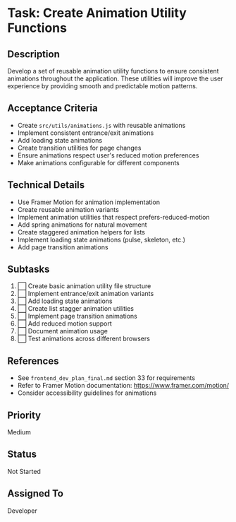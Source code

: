 # Task: Create Animation Utility Functions

## Description
Develop a set of reusable animation utility functions to ensure consistent animations throughout the application. These utilities will improve the user experience by providing smooth and predictable motion patterns.

## Acceptance Criteria
- Create `src/utils/animations.js` with reusable animations
- Implement consistent entrance/exit animations
- Add loading state animations
- Create transition utilities for page changes
- Ensure animations respect user's reduced motion preferences
- Make animations configurable for different components

## Technical Details
- Use Framer Motion for animation implementation
- Create reusable animation variants
- Implement animation utilities that respect prefers-reduced-motion
- Add spring animations for natural movement
- Create staggered animation helpers for lists
- Implement loading state animations (pulse, skeleton, etc.)
- Add page transition animations

## Subtasks
1. ⬜ Create basic animation utility file structure
2. ⬜ Implement entrance/exit animation variants
3. ⬜ Add loading state animations
4. ⬜ Create list stagger animation utilities
5. ⬜ Implement page transition animations
6. ⬜ Add reduced motion support
7. ⬜ Document animation usage
8. ⬜ Test animations across different browsers

## References
- See `frontend_dev_plan_final.md` section 33 for requirements
- Refer to Framer Motion documentation: https://www.framer.com/motion/
- Consider accessibility guidelines for animations

## Priority
Medium

## Status
Not Started

## Assigned To
Developer 